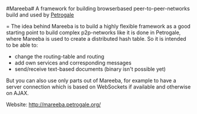 #Mareeba#
A framework for building browserbased peer-to-peer-networks build and used by [Petrogale](http://www.petrogale.org/)

=
The idea behind Mareeba is to build a highly flexible framework as a good starting point to build complex p2p-networks like it is done in Petrogale, where Mareeba is used to create a distributed hash table. 
So it is intended to be able to:
* change the routing-table and routing
* add own services and corresponding messages
* send/receive text-based documents (binary isn't possible yet)


But you can also use only parts out of Mareeba, for example to have a server connection which is based on WebSockets if available and otherwise on AJAX.

Website: http://mareeba.petrogale.org/
